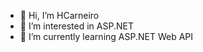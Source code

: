 - 👋 Hi, I’m HCarneiro
- 👀 I’m interested in ASP.NET
- 🌱 I’m currently learning ASP.NET Web API

<!---
hfpsc27/hfpsc27 is a ✨ special ✨ repository because its `README.md` (this file) appears on your GitHub profile.
You can click the Preview link to take a look at your changes.
--->
